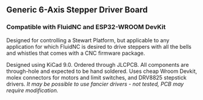 ## Generic 6-Axis Stepper Driver Board
### Compatible with FluidNC and ESP32-WROOM DevKit

Designed for controlling a Stewart Platform, but applicable to any application for which FluidNC is desired to drive steppers with all the bells and whistles that comes with a CNC firmware package. 

Designed using KiCad 9.0. Ordered through JLCPCB. All components are through-hole and expected to be hand soldered. Uses cheap Wroom Devkit, molex connectors for motors and limit switches, and DRV8825 stepstick drivers. *It may be possible to use fancier drivers - not tested, PCB may require modification.*
